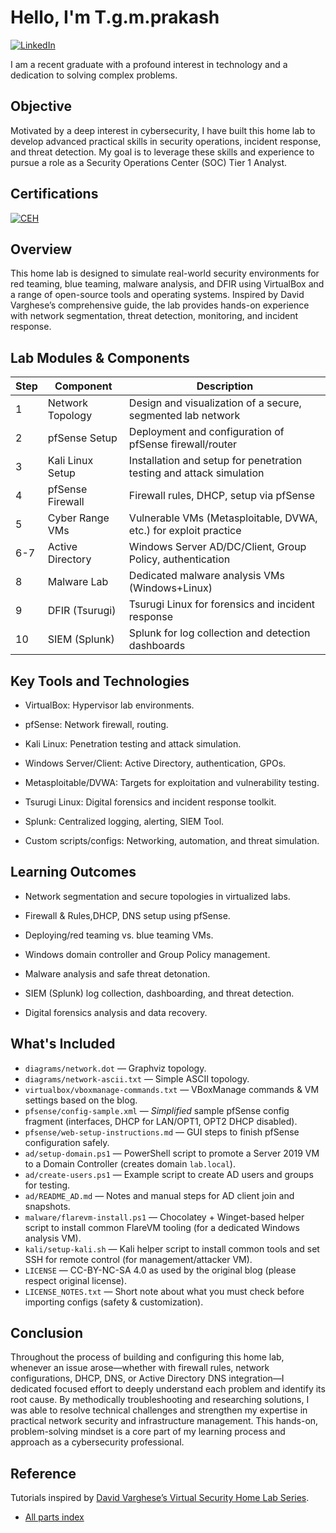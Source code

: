 # Hello, I'm T.g.m.prakash
[![LinkedIn](https://img.shields.io/badge/-LinkedIn-0072b1?&style=for-the-badge&logo=linkedin&logoColor=white)](https://www.linkedin.com/in/guru-manikanta-prakash-thota-2973951b4)

I am a recent graduate with a profound interest in technology and a dedication to solving complex problems.

## Objective
Motivated by a deep interest in cybersecurity, I have built this home lab to develop advanced practical skills in security operations, incident response, and threat detection. My goal is to leverage these skills and experience to pursue a role as a Security Operations Center (SOC) Tier 1 Analyst.


## Certifications
[![CEH](https://img.shields.io/badge/-CEH-FF0000?&style=for-the-badge&logo=ECCouncil&logoColor=white)](https://drive.google.com/file/d/17TZhmnXuVT2E2z4WE_YXyfgg8SPAdf03/view)

## Overview
This home lab is designed to simulate real-world security environments for red teaming, blue teaming, malware analysis, and DFIR using VirtualBox and a range of open-source tools and operating systems. Inspired by David Varghese’s comprehensive guide, the lab provides hands-on experience with network segmentation, threat detection, monitoring, and incident response.

## Lab Modules & Components
| Step | Component           | Description                                                        |
|------|---------------------|--------------------------------------------------------------------|
| 1    | Network Topology    | Design and visualization of a secure, segmented lab network        |
| 2    | pfSense Setup       | Deployment and configuration of pfSense firewall/router            |
| 3    | Kali Linux Setup    | Installation and setup for penetration testing and attack simulation|
| 4    | pfSense Firewall    | Firewall rules, DHCP, setup via pfSense                            |
| 5    | Cyber Range VMs     | Vulnerable VMs (Metasploitable, DVWA, etc.) for exploit practice   |
| 6-7  | Active Directory    | Windows Server AD/DC/Client, Group Policy, authentication          |
| 8    | Malware Lab         | Dedicated malware analysis VMs (Windows+Linux)                     |
| 9    | DFIR (Tsurugi)      | Tsurugi Linux for forensics and incident response                  |
| 10   | SIEM (Splunk)       | Splunk for log collection and detection dashboards                 |


## Key Tools and Technologies
* VirtualBox: Hypervisor lab environments.

* pfSense: Network firewall, routing.

* Kali Linux: Penetration testing and attack simulation.

* Windows Server/Client: Active Directory, authentication, GPOs.

* Metasploitable/DVWA: Targets for exploitation and vulnerability testing.

* Tsurugi Linux: Digital forensics and incident response toolkit.

* Splunk: Centralized logging, alerting, SIEM Tool.

* Custom scripts/configs: Networking, automation, and threat simulation.

## Learning Outcomes
* Network segmentation and secure topologies in virtualized labs.

* Firewall & Rules,DHCP, DNS setup using pfSense.

* Deploying/red teaming vs. blue teaming VMs.

* Windows domain controller and Group Policy management.

* Malware analysis and safe threat detonation.

* SIEM (Splunk) log collection, dashboarding, and threat detection.

* Digital forensics analysis and data recovery.



## What's Included
- `diagrams/network.dot` — Graphviz topology.
- `diagrams/network-ascii.txt` — Simple ASCII topology.
- `virtualbox/vboxmanage-commands.txt` — VBoxManage commands & VM settings based on the blog.
- `pfsense/config-sample.xml` — *Simplified* sample pfSense config fragment (interfaces, DHCP for LAN/OPT1, OPT2 DHCP disabled).
- `pfsense/web-setup-instructions.md` — GUI steps to finish pfSense configuration safely.
- `ad/setup-domain.ps1` — PowerShell script to promote a Server 2019 VM to a Domain Controller (creates domain `lab.local`).
- `ad/create-users.ps1` — Example script to create AD users and groups for testing.
- `ad/README_AD.md` — Notes and manual steps for AD client join and snapshots.
- `malware/flarevm-install.ps1` — Chocolatey + Winget-based helper script to install common FlareVM tooling (for a dedicated Windows analysis VM).
- `kali/setup-kali.sh` — Kali helper script to install common tools and set SSH for remote control (for management/attacker VM).
- `LICENSE` — CC-BY-NC-SA 4.0 as used by the original blog (please respect original license).
- `LICENSE_NOTES.txt` — Short note about what you must check before importing configs (safety & customization).

## Conclusion
Throughout the process of building and configuring this home lab, whenever an issue arose—whether with firewall rules, network configurations, DHCP, DNS, or Active Directory DNS integration—I dedicated focused effort to deeply understand each problem and identify its root cause. By methodically troubleshooting and researching solutions, I was able to resolve technical challenges and strengthen my expertise in practical network security and infrastructure management. This hands-on, problem-solving mindset is a core part of my learning process and approach as a cybersecurity professional.


## Reference
Tutorials inspired by [David Varghese’s Virtual Security Home Lab Series](https://david-varghese.medium.com/).
- [All parts index](https://blog.davidvarghese.net/categories/home-lab/)

